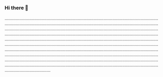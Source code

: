 ### Hi there 👋

.............................................................................................................................................................................................................................................................................................................................................................................................................................................................................................................................................................................................................................................................................................................................................................................................................................................................................................................................................................................................................................................................................................................................................................................................................................................................................................................................
